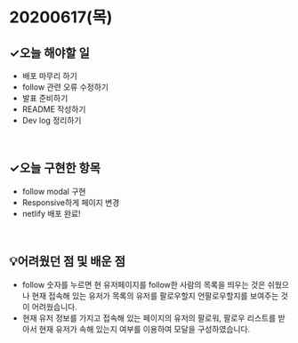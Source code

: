 # 20200617(목)

## ✓오늘 해야할 일

- 배포 마무리 하기
- follow 관련 오류 수정하기 
- 발표 준비하기
- README 작성하기
- Dev log 정리하기

<br>

## ✓오늘 구현한 항목

- follow modal 구현
- Responsive하게 페이지 변경
- netlify 배포 완료!

<br>

## 💡어려웠던 점 및 배운 점

- follow 숫자를 누르면 현 유저페이지를 follow한 사람의 목록을 띄우는 것은 쉬웠으나 현재 접속해 있는 유저가 목록의 유저를 팔로우할지 언팔로우할지를 보여주는 것이 어려웠습니다.
- 현재 유저 정보를 가지고 접속해 있는 페이지의 유저의 팔로워, 팔로우 리스트를 받아서 현재 유저가 속해 있는지 여부를 이용하여 모달을 구성하였습니다.

